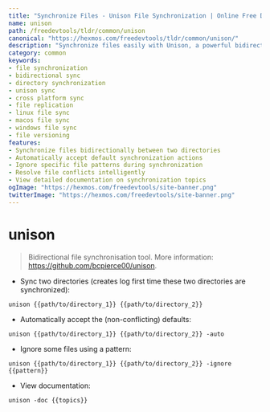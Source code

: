 ```yaml
---
title: "Synchronize Files - Unison File Synchronization | Online Free DevTools by Hexmos"
name: unison
path: /freedevtools/tldr/common/unison
canonical: "https://hexmos.com/freedevtools/tldr/common/unison/"
description: "Synchronize files easily with Unison, a powerful bidirectional file synchronization tool. Keep your directories in sync across platforms. Free online tool, no registration required."
category: common
keywords:
- file synchronization
- bidirectional sync
- directory synchronization
- unison sync
- cross platform sync
- file replication
- linux file sync
- macos file sync
- windows file sync
- file versioning
features:
- Synchronize files bidirectionally between two directories
- Automatically accept default synchronization actions
- Ignore specific file patterns during synchronization
- Resolve file conflicts intelligently
- View detailed documentation on synchronization topics
ogImage: "https://hexmos.com/freedevtools/site-banner.png"
twitterImage: "https://hexmos.com/freedevtools/site-banner.png"
---
```


# unison

> Bidirectional file synchronisation tool.
> More information: <https://github.com/bcpierce00/unison>.

- Sync two directories (creates log first time these two directories are synchronized):

`unison {{path/to/directory_1}} {{path/to/directory_2}}`

- Automatically accept the (non-conflicting) defaults:

`unison {{path/to/directory_1}} {{path/to/directory_2}} -auto`

- Ignore some files using a pattern:

`unison {{path/to/directory_1}} {{path/to/directory_2}} -ignore {{pattern}}`

- View documentation:

`unison -doc {{topics}}`
